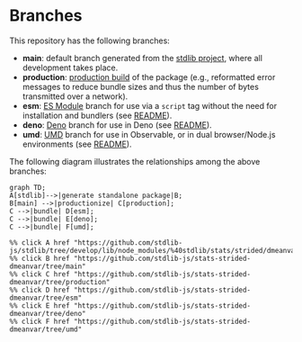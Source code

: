 <!--

@license Apache-2.0

Copyright (c) 2022 The Stdlib Authors.

Licensed under the Apache License, Version 2.0 (the "License");
you may not use this file except in compliance with the License.
You may obtain a copy of the License at

    http://www.apache.org/licenses/LICENSE-2.0

Unless required by applicable law or agreed to in writing, software
distributed under the License is distributed on an "AS IS" BASIS,
WITHOUT WARRANTIES OR CONDITIONS OF ANY KIND, either express or implied.
See the License for the specific language governing permissions and
limitations under the License.

-->

# Branches

This repository has the following branches:

-   **main**: default branch generated from the [stdlib project][stdlib-url], where all development takes place.
-   **production**: [production build][production-url] of the package (e.g., reformatted error messages to reduce bundle sizes and thus the number of bytes transmitted over a network).
-   **esm**: [ES Module][esm-url] branch for use via a `script` tag without the need for installation and bundlers (see [README][esm-readme]).
-   **deno**: [Deno][deno-url] branch for use in Deno (see [README][deno-readme]).
-   **umd**: [UMD][umd-url] branch for use in Observable, or in dual browser/Node.js environments (see [README][umd-readme]).

The following diagram illustrates the relationships among the above branches:

```mermaid
graph TD;
A[stdlib]-->|generate standalone package|B;
B[main] -->|productionize| C[production];
C -->|bundle| D[esm];
C -->|bundle| E[deno];
C -->|bundle| F[umd];

%% click A href "https://github.com/stdlib-js/stdlib/tree/develop/lib/node_modules/%40stdlib/stats/strided/dmeanvar"
%% click B href "https://github.com/stdlib-js/stats-strided-dmeanvar/tree/main"
%% click C href "https://github.com/stdlib-js/stats-strided-dmeanvar/tree/production"
%% click D href "https://github.com/stdlib-js/stats-strided-dmeanvar/tree/esm"
%% click E href "https://github.com/stdlib-js/stats-strided-dmeanvar/tree/deno"
%% click F href "https://github.com/stdlib-js/stats-strided-dmeanvar/tree/umd"
```

[stdlib-url]: https://github.com/stdlib-js/stdlib/tree/develop/lib/node_modules/%40stdlib/stats/strided/dmeanvar
[production-url]: https://github.com/stdlib-js/stats-strided-dmeanvar/tree/production
[deno-url]: https://github.com/stdlib-js/stats-strided-dmeanvar/tree/deno
[deno-readme]: https://github.com/stdlib-js/stats-strided-dmeanvar/blob/deno/README.md
[umd-url]: https://github.com/stdlib-js/stats-strided-dmeanvar/tree/umd
[umd-readme]: https://github.com/stdlib-js/stats-strided-dmeanvar/blob/umd/README.md
[esm-url]: https://github.com/stdlib-js/stats-strided-dmeanvar/tree/esm
[esm-readme]: https://github.com/stdlib-js/stats-strided-dmeanvar/blob/esm/README.md